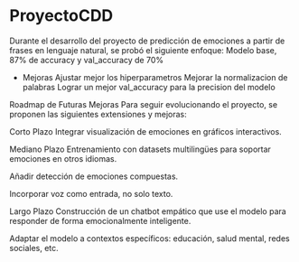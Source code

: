 # ProyectoCDD
Durante el desarrollo del proyecto de predicción de emociones a partir de frases en lenguaje natural, se probó el siguiente enfoque:
Modelo base, 87% de accuracy y val_accuracy de 70%
- Mejoras
  Ajustar mejor los hiperparametros
  Mejorar la normalizacion de palabras
  Lograr un mejor val_accuracy para la precision del modelo

Roadmap de Futuras Mejoras
Para seguir evolucionando el proyecto, se proponen las siguientes extensiones y mejoras:

 Corto Plazo
 Integrar visualización de emociones en gráficos interactivos.

 Mediano Plazo
 Entrenamiento con datasets multilingües para soportar emociones en otros idiomas.

 Añadir detección de emociones compuestas.

 Incorporar voz como entrada, no solo texto.

 Largo Plazo
 Construcción de un chatbot empático que use el modelo para responder de forma emocionalmente inteligente.

 Adaptar el modelo a contextos específicos: educación, salud mental, redes sociales, etc.
